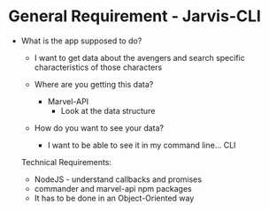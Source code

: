# General Requirement - Jarvis-CLI

  * What is the app supposed to do?
    - I want to get data about the avengers and search specific characteristics of those characters
    - Where are you getting this data?
      * Marvel-API
        - Look at the data structure

    - How do you want to see your data?
      * I want to be able to see it in my command line... CLI

    Technical Requirements:

      * NodeJS - understand callbacks and promises
      * commander and marvel-api npm packages
      * It has to be done in an Object-Oriented way

    
